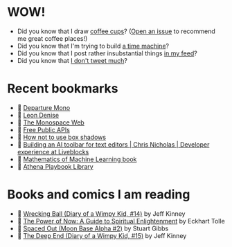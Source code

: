 # WOW!

- Did you know that I draw [coffee cups](https://papercups.mamuso.net/)? ([Open an issue](https://github.com/mamuso/papercups/issues) to recommend me great coffee places!)
- Did you know that I'm trying to build [a time machine](https://github.com/mamuso/fluxcapacitor)?
- Did you know that I post rather insubstantial things [in my feed](https://feed.mamuso.net/)?
- Did you know that [I don't tweet much](https://twitter.com/mamuso)?

# Recent bookmarks

- 👀 [Departure Mono](https://departuremono.com/)
- 👀 [Leon Denise](https://neondelice.xyz/)
- 👀 [The Monospace Web](https://owickstrom.github.io/the-monospace-web/)
- 👀 [Free Public APIs](https://www.freepublicapis.com/)
- 👀 [How not to use box shadows](https://dgerrells.com/blog/how-not-to-use-box-shadows)
- 👀 [Building an AI toolbar for text editors | Chris Nicholas | Developer experience at Liveblocks](https://chrisnicholas.dev/blog/building-an-ai-toolbar-for-text-editors)
- 👀 [Mathematics of Machine Learning book](https://tivadardanka.com/books/mathematics-of-machine-learning)
- 👀 [Athena Playbook Library](https://playbooks.athena.com/)


# Books and comics I am reading

- 📘 [Wrecking Ball (Diary of a Wimpy Kid, #14)](https://www.goodreads.com/book/show/44091234) by Jeff Kinney
- 📘 [The Power of Now: A Guide to Spiritual Enlightenment](https://www.goodreads.com/book/show/6512869) by Eckhart Tolle
- 📘 [Spaced Out (Moon Base Alpha #2)](https://www.goodreads.com/book/show/26022750) by Stuart Gibbs
- 📘 [The Deep End (Diary of a Wimpy Kid, #15)](https://www.goodreads.com/book/show/51468119) by Jeff Kinney


